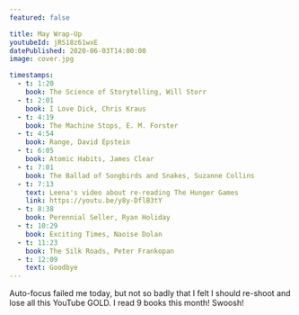 ```yaml
---
featured: false

title: May Wrap-Up
youtubeId: jRS18z61wxE
datePublished: 2020-06-03T14:00:00
image: cover.jpg

timestamps:
  - t: 1:20
    book: The Science of Storytelling, Will Storr
  - t: 2:01
    book: I Love Dick, Chris Kraus
  - t: 4:19
    book: The Machine Stops, E. M. Forster
  - t: 4:54
    book: Range, David Epstein
  - t: 6:05
    book: Atomic Habits, James Clear
  - t: 7:01
    book: The Ballad of Songbirds and Snakes, Suzanne Collins
  - t: 7:13
    text: Leena's video about re-reading The Hunger Games
    link: https://youtu.be/y8y-DflB3tY
  - t: 8:38
    book: Perennial Seller, Ryan Holiday
  - t: 10:29
    book: Exciting Times, Naoise Dolan
  - t: 11:23
    book: The Silk Roads, Peter Frankopan
  - t: 12:09
    text: Goodbye
---
```


Auto-focus failed me today, but not so badly that I felt I should re-shoot and lose all this YouTube GOLD. I read 9 books this month! Swoosh!
